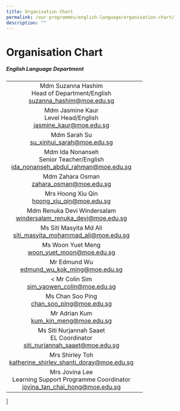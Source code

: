 ```yaml
---
title: Organisation Chart
permalink: /our-programmes/english-language/organisation-chart/
description: ""
---
```

# **Organisation Chart**

##### **English Language Department**

|  |  |
|:---:|:---:|
|  Mdm Suzanna Hashim <br> Head of Department/English<br>   [suzanna_hashim@moe.edu.sg](mailto:suzanna_hashim@moe.edu.sg) |
| Mdm Jasmine Kaur<br> Level Head/English <br> [jasmine_kaur@moe.edu.sg](mailto:jasmine_kaur@moe.edu.sg) |
| Mdm Sarah Su <br>  [su_xinhui_sarah@moe.edu.sg](mailto:su_xinhui_sarah@moe.edu.sg)  |
| Mdm  Ida Nonanseh <br>Senior Teacher/English <br> [ida_nonanseh_abdul_rahman@moe.edu.sg](mailto:ida_nonanseh_abdul_rahman@moe.edu.sg) |
|  Mdm Zahara Osman <br> [zahara_osman@moe.edu.sg](mailto:zahara_osman@moe.edu.sg)    |
| Mrs Hoong Xiu Qin<br> [hoong_xiu_qin@moe.edu.sg](mailto:hoong_xiu_qin@moe.edu.sg) |
 | Mdm Renuka Devi Windersalam <br> [windersalam_renuka_devi@moe.edu.sg](mailto:windersalam_renuka_devi@moe.edu.sg) |
|  Ms Siti Masyita Md Ali <br> [siti_masyita_mohammad_ali@moe.edu.sg](mailto:siti_masyita_mohammad_ali@moe.edu.sg) |
| Ms Woon Yuet Meng <br> [woon_yuet_moon@moe.edu.sg](mailto:woon_yuet_moon@moe.edu.sg)  |
|  Mr Edmund Wu <br> [edmund_wu_kok_ming@moe.edu.sg](mailto:edmund_wu_kok_ming@moe.edu.sg) |
| &lt;  Mr Colin Sim <br> [sim_yaowen_colin@moe.edu.sg](mailto:sim_yaowen_colin@moe.edu.sg)  |
|   Ms Chan Soo Ping <br>  [chan_soo_ping@moe.edu.sg](mailto:chan_soo_ping@moe.edu.sg) |
|   Mr Adrian Kum <br> [kum_kin_meng@moe.edu.sg](mailto:kum_kin_meng@moe.edu.sg)  |
| Ms Siti Nurjannah Saaet <br> EL Coordinator <br>  [siti_nurjannah_saaet@moe.edu.sg](mailto:siti_nurjannah_saaet@moe.edu.sg)  |
|   Mrs Shirley Toh <br> [katherine_shirley_shanti_doray@moe.edu.sg](mailto:katherine_shirley_shanti_doray@moe.edu.sg)  |
|  Mrs Jovina Lee <br> Learning Support Programme Coordinator<br>   [jovina_tan_chai_hong@moe.edu.sg](mailto:jovina_tan_chai_hong@moe.edu.sg) |
|